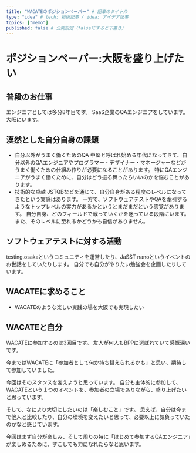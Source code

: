 ```yaml
---
title: "WACATEのポジションペーパー" # 記事のタイトル
type: "idea" # tech: 技術記事 / idea: アイデア記事
topics: ["memo"]
published: false # 公開設定（falseにすると下書き）
---
```


# ポジションペーパー:大阪を盛り上げたい

## 普段のお仕事
エンジニアとしては多分8年目です。
SaaS企業のQAエンジニアをしています。
大阪にいます。

## 漠然とした自分自身の課題
- 自分以外がうまく働くためのQA
中堅と呼ばれ始める年代になってきて、自分以外のQAエンジニアやプログラマー・デザイナー・マネージャーなどがうまく働くための仕組み作りが必要になることがあります。
特にQAエンジニアがうまく働くために、自分はどう振る舞ったらいいのかを悩むことがあります。
- 技術的な卓越
JSTQBなどを通じて、自分自身がある程度のレベルになってきたという実感はあります。
一方で、ソフトウェアテストやQAを牽引するようなトップレベルの実力があるかというとまだまだという感覚があります。
自分自身、どのフィールドで戦っていくかを迷っている段階にいます。
また、そのレベルに至れるかどうかも自信がありません。

## ソフトウェアテストに対する活動
testing.osakaというコミュニティを運営したり、JaSST nanoというイベントのお世話をしていたりします。
自分でも自分がやりたい勉強会を企画したりしています。

## WACATEに求めること
- WACATEのような楽しい実践の場を大阪でも実現したい

## WACATEと自分
WACATEに参加するのは3回目です。
友人が何人もBPPに選ばれていて感慨深いです。

今まではWACATEに「参加者として何か持ち替えられるかも」と思い、期待して参加していました。

今回はそのスタンスを変えようと思っています。
自分も主体的に参加して、WACATEという１つのイベントを、参加者の立場でありながら、盛り上げたいと思っています。

そして、なにより大切にしたいのは「楽しむこと」です。
思えば、自分は今まで他人と比較したり、自分の環境を変えたいと思って、必要以上に気負っていたのかなと感じています。

今回はまず自分が楽しみ、そして周りの特に「はじめて参加するQAエンジニア」が楽しめるために、すこしでも力になれたらなと思います。